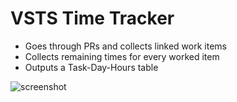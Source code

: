 # VSTS Time Tracker

* Goes through PRs and collects linked work items
* Collects remaining times for every worked item
* Outputs a Task-Day-Hours table

![screenshot](https://user-images.githubusercontent.com/4974042/57587995-5b1f0280-7516-11e9-8928-3d8faa6b1000.png)
